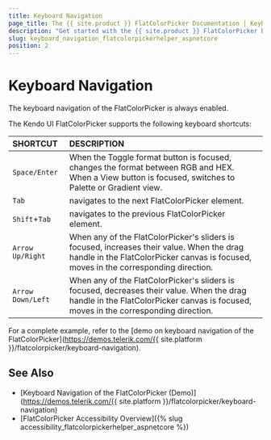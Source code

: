 ```yaml
---
title: Keyboard Navigation
page_title: The {{ site.product }} FlatColorPicker Documentation | Keyboard Navigation
description: "Get started with the {{ site.product }} FlatColorPicker by Kendo UI and learn about the accessibility support it provides through its keyboard navigation functionality."
slug: keyboard_navigation_flatcolorpickerhelper_aspnetcore
position: 2
---
```


# Keyboard Navigation

The keyboard navigation of the FlatColorPicker is always enabled.

The Kendo UI FlatColorPicker supports the following keyboard shortcuts:

| SHORTCUT						| DESCRIPTION				                                                        |
|:---                 |:---                                                                                |
| `Space/Enter`             | When the Toggle format button is focused, changes the format between RGB and HEX. When a View button is focused, switches to Palette or Gradient view.|
| `Tab`               | navigates to the next FlatColorPicker element.|
| `Shift`+`Tab`    | navigates to the previous FlatColorPicker element.|
| `Arrow Up/Right`    | When any of the FlatColorPicker's sliders is focused, increases their value. When the drag handle in the FlatColorPicker canvas is focused, moves in the corresponding direction.|
| `Arrow Down/Left`    | When any of the FlatColorPicker's sliders is focused, decreases their value. When the drag handle in the FlatColorPicker canvas is focused, moves in the corresponding direction.|

For a complete example, refer to the [demo on keyboard navigation of the FlatColorPicker](https://demos.telerik.com/{{ site.platform }}/flatcolorpicker/keyboard-navigation).

## See Also

* [Keyboard Navigation of the FlatColorPicker (Demo)](https://demos.telerik.com/{{ site.platform }}/flatcolorpicker/keyboard-navigation)
* [FlatColorPicker Accessibility Overview]({% slug accessibility_flatcolorpickerhelper_aspnetcore %})
